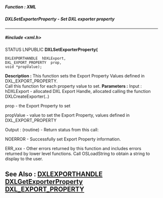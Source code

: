 ##### Function : XML
##### DXLSetExporterProperty - Set DXL exporter property
---
##### #include <xml.h>
STATUS LNPUBLIC **DXLSetExporterProperty(**

	DXLEXPORTHANDLE  hDXLExport,
	DXL_EXPORT_PROPERTY  prop,
	void *propValue);
**Description :**
This function sets the Export Property Values defined in DXL_EXPORT_PROPERTY.  
Call this function for each property value to set.
**Parameters :**
Input :
hDXLExport  -  allocated DXL Export Handle, allocated calling the function DXLCreateExporter(..)

prop  -  the Export Property to set

propValue  -  value to set the Export Property, values defined in DXL_EXPORT_PROPERTY

Output :
(routine)  -  Return status from this call: 

NOERROR - Successfully set Export Property information.

ERR_xxx - Other errors returned by this function and includes errors returned by lower level functions. Call OSLoadString to obtain a string to display to the user.


**See Also :**
[DXLEXPORTHANDLE](D:/md_files/DXLEXPORTHANDLE.md)
[DXLGetExporterProperty](D:/md_files/DXLGetExporterProperty.md)
[DXL_EXPORT_PROPERTY](D:/md_files/DXL_EXPORT_PROPERTY.md)
---
